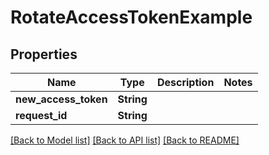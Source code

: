 # RotateAccessTokenExample

## Properties

Name | Type | Description | Notes
------------ | ------------- | ------------- | -------------
**new_access_token** | **String** |  | 
**request_id** | **String** |  | 

[[Back to Model list]](../README.md#documentation-for-models) [[Back to API list]](../README.md#documentation-for-api-endpoints) [[Back to README]](../README.md)


